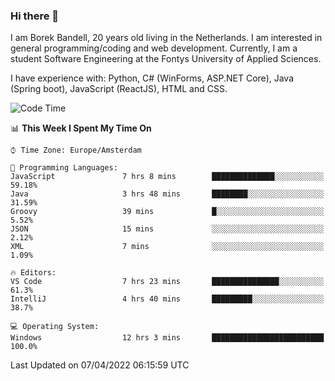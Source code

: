 ### Hi there 👋

I am Borek Bandell, 20 years old living in the Netherlands. I am interested in general programming/coding and web development. Currently, I am a student Software Engineering at the Fontys University of Applied Sciences.

I have experience with: Python, C# (WinForms, ASP.NET Core), Java (Spring boot), JavaScript (ReactJS), HTML and CSS.

<!--START_SECTION:waka-->
![Code Time](http://img.shields.io/badge/Code%20Time-60%20hrs%2047%20mins-blue)

📊 **This Week I Spent My Time On** 

```text
⌚︎ Time Zone: Europe/Amsterdam

💬 Programming Languages: 
JavaScript               7 hrs 8 mins        ██████████████░░░░░░░░░░░   59.18% 
Java                     3 hrs 48 mins       ████████░░░░░░░░░░░░░░░░░   31.59% 
Groovy                   39 mins             █░░░░░░░░░░░░░░░░░░░░░░░░   5.52% 
JSON                     15 mins             ░░░░░░░░░░░░░░░░░░░░░░░░░   2.12% 
XML                      7 mins              ░░░░░░░░░░░░░░░░░░░░░░░░░   1.09%

🔥 Editors: 
VS Code                  7 hrs 23 mins       ███████████████░░░░░░░░░░   61.3% 
IntelliJ                 4 hrs 40 mins       █████████░░░░░░░░░░░░░░░░   38.7%

💻 Operating System: 
Windows                  12 hrs 3 mins       █████████████████████████   100.0%

```


 Last Updated on 07/04/2022 06:15:59 UTC
<!--END_SECTION:waka-->

<!--**tcBorek2002/tcBorek2002** is a ✨ _special_ ✨ repository because its `README.md` (this file) appears on your GitHub profile.

Here are some ideas to get you started:

- 🔭 I’m currently working on ...
- 🌱 I’m currently learning ...
- 👯 I’m looking to collaborate on ...
- 🤔 I’m looking for help with ...
- 💬 Ask me about ...
- 📫 How to reach me: ...
- 😄 Pronouns: ...
- ⚡ Fun fact: ...
-->
